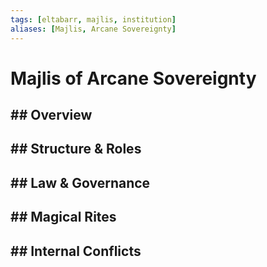 ```yaml
---
tags: [eltabarr, majlis, institution]
aliases: [Majlis, Arcane Sovereignty]
---
```


# Majlis of Arcane Sovereignty

## ## Overview

## ## Structure & Roles

## ## Law & Governance

## ## Magical Rites

## ## Internal Conflicts
